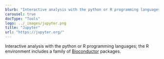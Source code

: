 ```yaml
---
blurb: "Interactive analysis with the python or R programming languages; the R environment includes a family of Bioconductor packages."
carousel: true
docType: "Tools"
logo: ../_images/jupyter.png
title: "Jupyter"
url: "https://jupyter.org/"
---
```

Interactive analysis with the python or R programming languages; the R environment includes a family of [Bioconductor](https://www.bioconductor.org/) packages.
